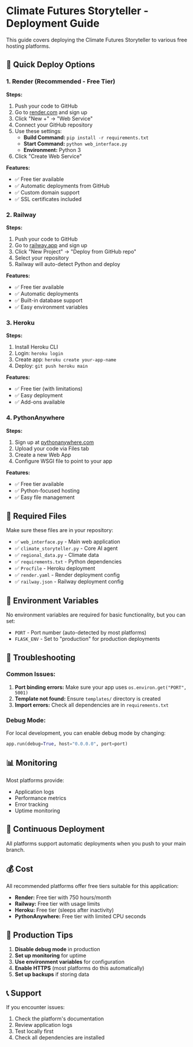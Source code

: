 # Climate Futures Storyteller - Deployment Guide

This guide covers deploying the Climate Futures Storyteller to various free hosting platforms.

## 🚀 Quick Deploy Options

### 1. Render (Recommended - Free Tier)

**Steps:**

1. Push your code to GitHub
2. Go to [render.com](https://render.com) and sign up
3. Click "New +" → "Web Service"
4. Connect your GitHub repository
5. Use these settings:
   - **Build Command:** `pip install -r requirements.txt`
   - **Start Command:** `python web_interface.py`
   - **Environment:** Python 3
6. Click "Create Web Service"

**Features:**

- ✅ Free tier available
- ✅ Automatic deployments from GitHub
- ✅ Custom domain support
- ✅ SSL certificates included

### 2. Railway

**Steps:**

1. Push your code to GitHub
2. Go to [railway.app](https://railway.app) and sign up
3. Click "New Project" → "Deploy from GitHub repo"
4. Select your repository
5. Railway will auto-detect Python and deploy

**Features:**

- ✅ Free tier available
- ✅ Automatic deployments
- ✅ Built-in database support
- ✅ Easy environment variables

### 3. Heroku

**Steps:**

1. Install Heroku CLI
2. Login: `heroku login`
3. Create app: `heroku create your-app-name`
4. Deploy: `git push heroku main`

**Features:**

- ✅ Free tier (with limitations)
- ✅ Easy deployment
- ✅ Add-ons available

### 4. PythonAnywhere

**Steps:**

1. Sign up at [pythonanywhere.com](https://pythonanywhere.com)
2. Upload your code via Files tab
3. Create a new Web App
4. Configure WSGI file to point to your app

**Features:**

- ✅ Free tier available
- ✅ Python-focused hosting
- ✅ Easy file management

## 📁 Required Files

Make sure these files are in your repository:

- ✅ `web_interface.py` - Main web application
- ✅ `climate_storyteller.py` - Core AI agent
- ✅ `regional_data.py` - Climate data
- ✅ `requirements.txt` - Python dependencies
- ✅ `Procfile` - Heroku deployment
- ✅ `render.yaml` - Render deployment config
- ✅ `railway.json` - Railway deployment config

## 🔧 Environment Variables

No environment variables are required for basic functionality, but you can set:

- `PORT` - Port number (auto-detected by most platforms)
- `FLASK_ENV` - Set to "production" for production deployments

## 🐛 Troubleshooting

### Common Issues:

1. **Port binding errors:** Make sure your app uses `os.environ.get("PORT", 5001)`
2. **Template not found:** Ensure `templates/` directory is created
3. **Import errors:** Check all dependencies are in `requirements.txt`

### Debug Mode:

For local development, you can enable debug mode by changing:

```python
app.run(debug=True, host="0.0.0.0", port=port)
```

## 📊 Monitoring

Most platforms provide:

- Application logs
- Performance metrics
- Error tracking
- Uptime monitoring

## 🔄 Continuous Deployment

All platforms support automatic deployments when you push to your main branch.

## 💰 Cost

All recommended platforms offer free tiers suitable for this application:

- **Render:** Free tier with 750 hours/month
- **Railway:** Free tier with usage limits
- **Heroku:** Free tier (sleeps after inactivity)
- **PythonAnywhere:** Free tier with limited CPU seconds

## 🎯 Production Tips

1. **Disable debug mode** in production
2. **Set up monitoring** for uptime
3. **Use environment variables** for configuration
4. **Enable HTTPS** (most platforms do this automatically)
5. **Set up backups** if storing data

## 📞 Support

If you encounter issues:

1. Check the platform's documentation
2. Review application logs
3. Test locally first
4. Check all dependencies are installed
